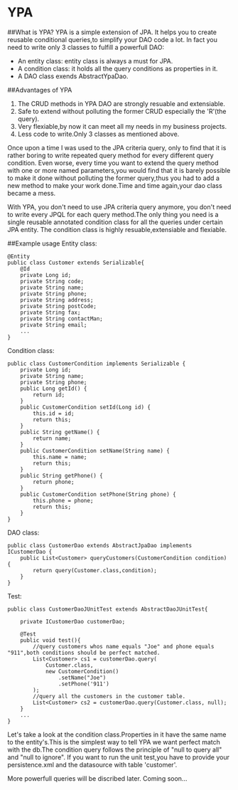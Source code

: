 # YPA
##What is YPA?
YPA is a simple extension of JPA. It helps you to create reusable conditional queries,to simplify your DAO code a lot. In fact you need to write only 3 classes to fulfill a powerfull DAO:
* An entity class: entity class is always a must for JPA.
* A condition class: it holds all the query conditions as properties in it.
* A DAO class exends AbstractYpaDao.

##Advantages of YPA
1. The CRUD methods in YPA DAO are strongly resuable and extensiable.
2. Safe to extend without polluting the former CRUD especially the 'R'(the query).
3. Very flexiable,by now it can meet all my needs in my business projects.
4. Less code to write.Only 3 classes as mentioned above.

Once upon a time I was used to the JPA criteria query, only to find that it is rather boring to write repeated query method for every different query condition.
Even worse, every time you want to extend the query method with one or more named parameters,you would find that it is barely possible to make it done without
polluting the former query,thus you had to add a new method to make your work done.Time and time again,your dao class became a mess.

With YPA, you don't need to use JPA criteria query anymore, you don't need to write every JPQL for each query method.The only thing you need is a single reusable annotated condition class for all the queries under certain JPA entity.
The condition class is highly resuable,extensiable and flexiable.

##Example usage
Entity class:
```
@Entity
public class Customer extends Serializable{
	@Id
	private Long id;
	private String code;
	private String name;
	private String phone;
	private String address;
	private String postCode;
	private String fax;
	private String contactMan;
	private String email;
    ...
}
```

Condition class:
```
public class CustomerCondition implements Serializable {
    private Long id;
    private String name;
    private String phone;
    public Long getId() {
        return id;
    }
    public CustomerCondition setId(Long id) {
        this.id = id;
        return this;
    }
    public String getName() {
        return name;
    }
    public CustomerCondition setName(String name) {
        this.name = name;
        return this;
    }
    public String getPhone() {
        return phone;
    }
    public CustomerCondition setPhone(String phone) {
        this.phone = phone;
        return this;
    }
}
```
DAO class:
```
public class CustomerDao extends AbstractJpaDao implements ICustomerDao {
    public List<Customer> queryCustomers(CustomerCondition condition) {
        return query(Customer.class,condition);
    }
}
```
Test:
```
public class CustomerDaoJUnitTest extends AbstractDaoJUnitTest{

    private ICustomerDao customerDao;
    
    @Test
    public void test(){
    	//query customers whos name equals "Joe" and phone equals "911",both conditions should be perfect matched.
        List<Customer> cs1 = customerDao.query(
            Customer.class, 
            new CustomerCondition()
                .setName("Joe")
                .setPhone('911')
        );
        //query all the customers in the customer table.
        List<Customer> cs2 = customerDao.query(Customer.class, null);
    }
    ...
}
```
Let's take a look at the condition class.Properties in it have the same name to the entity's.This is the simplest way to tell YPA we want perfect match with the db.The condition query follows the principle of "null to query all" and "null to ignore".
If you want to run the unit test,you have to provide your persistence.xml and the datasource with table 'customer'.

More powerfull queries will be discribed later. Coming soon...

